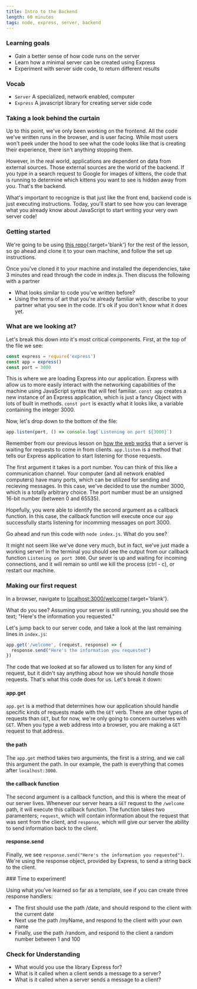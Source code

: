 ```yaml
---
title: Intro to the Backend
length: 60 minutes
tags: node, express, server, backend
---
```


### Learning goals
* Gain a better sense of how code runs on the server
* Learn how a minimal server can be created using Express
* Experiment with server side code, to return different results

### Vocab
* `Server` A specialized, network enabled, computer
* `Express` A javascript library for creating server side code

### Taking a look behind the curtain
Up to this point, we've only been working on the frontend. All the code we've
written runs in the browser, and is user facing. While most users won't peek
under the hood to see what the code looks like that is creating their
experience, there isn't anything stopping them.

However, in the real world, applications are dependent on data from external
sources. Those external sources are the world of the backend. If you type in a
search request to Google for images of kittens, the code that is running to
determine which kittens you want to see is hidden away from you. That's the
backend.

What's important to recognize is that just like the front end, backend code is
just executing instructions. Today, you'll start to see how you can leverage
what you already know about JavaScript to start writing your very own server
code!

### Getting started
We're going to be using
[this repo](https://github.com/turingschool-examples/intro-to-the-backend){:target='blank'}
for the rest of the lesson, so go ahead and clone it to your own machine, 
and follow the set up instructions. 

<section class="call-to-action">
Once you've cloned it to your machine and installed the dependencies, take 3
minutes and read through the code in index.js. Then discuss the following with a
partner

* What looks similar to code you've written before?
* Using the terms of art that you're already familiar with, describe to your
  partner what you see in the code. It's ok if you don't know what it does yet.
</section>

### What are we looking at?

Let's break this down into it's most critical components. First, at the top of
the file we see:

```javascript
const express = require('express')
const app = express()
const port = 3000
```

This is where we are loading Express into our application. Express with allow us
to more easily interact with the networking capabilities of the machine using
JavaScript syntax that will feel familiar. `const app` creates a new instance of
an Express application, which is just a fancy Object with lots of built in
methods. `const port` is exactly what it looks like, a variable containing the
integer 3000.

Now, let's drop down to the bottom of the file:

```javascript
app.listen(port, () => console.log(`Listening on port ${3000}`)
```

Remember from our previous lesson on [how the web
works](https://frontend.turing.io/lessons/module-2/how-the-web-works.html) that a
server is waiting for requests to come in from clients. `app.listen` is a method
that tells our Express application to start listening for those requests. 

The first argument it takes is a port number. You can think of this like a
communication channel. Your computer (and all network enabled computers) have
many ports, which can be utilized for sending and recieving messages. In this
case, we've decided to use the number 3000, which is a totally arbitrary choice.
The port number must be an unsigned 16-bit number (between 0 and 65535).

Hopefully, you were able to identify the second argument as a callback function.
In this case, the callback function will execute once our `app` successfully
starts listening for incomming messages on port 3000. 

Go ahead and run this code with `node index.js`. What do you see?

It might not seem like we've done very much, but in fact, we've just made a
working server! In the terminal you should see the output from our callback
function `Listening on port 3000`. Our sever is up and waiting for incoming
connections, and it will remain so until we kill the process (ctrl - c), or
restart our machine.

### Making our first request

In a browser, navigate to [localhost:3000/welcome](http://localhost:3000/welcome){:target='blank'}.

What do you see? Assuming your server is still running, you should see the text;
"Here's the information you requested."

Let's jump back to our server code, and take a look at the last remaining lines
in `index.js`:

```javascript
app.get('/welcome', (request, response) => {
  response.send("Here's the information you requested")
})
```

The code that we looked at so far allowed us to listen for any kind of request,
but it didn't say anything about how we should _handle_ those requests. That's
what this code does for us. Let's break it down:

#### app.get
`app.get` is a method that determines how our application should handle specific
kinds of requests made with the `GET` verb. There are other types of requests than `GET`, but for now,
we're only going to concern ourselves with `GET`. When you type a web address into
a browser, you are making a `GET` request to that address.

#### the path
The `app.get` method takes two arguments, the first is a string, and we call
this argument the path. In our example, the path is everything that comes after
`localhost:3000`.

#### the callback function
The second argument is a callback function, and this is where the meat of our
server lives. Whenever our server hears a `GET` request to the `/welcome` path,
it will execute this callback function. The function takes two paramenters;
`request`, which will contain information about the request that was sent from the
client, and `response`, which will give our server the ability to send
information back to the client.

#### response.send
Finally, we see `response.send("Here's the information you requested")`. We're
using the response object, provided by Express, to send a string back to the
client.

<section class="call-to-action">
### Time to experiment!

Using what you've learned so far as a template, see if you can create three
response handlers:
* The first should use the path /date, and should respond to the client with the
  current date
* Next use the path /myName, and respond to the client with your own name
* Finally, use the path /random, and respond to the client a random number
  between 1 and 100
</section>

### Check for Understanding
* What would you use the library Express for?
* What is it called when a client sends a message to a server?
* What is it called when a server sends a message to a client?
